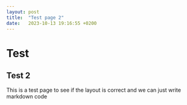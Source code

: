 ```yaml
---
layout: post
title:  "Test page 2"
date:   2023-10-13 19:16:55 +0200
---
```

# Test 

## Test 2

This is a test page to see if the layout is correct and we can just write markdown code 